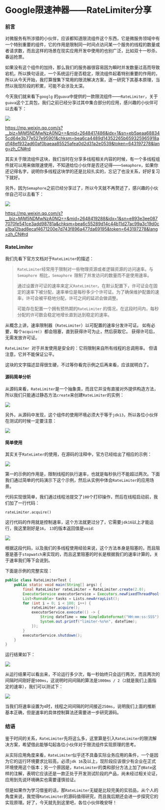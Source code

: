 # Google限速神器——RateLimiter分享

### 前言

对微服务有所涉猎的小伙伴，应该都知道限流组件这个东西，它是微服务领域中有一个特别重要的组件，它的作用是限制同一时间点访问某一个服务的线程的数量或者请求数，而且这样的场景在现实应用开发中使用的也别广泛，比如双十一秒杀、春运抢票。

如果没有这个组件的加持，那么我们的服务器很容易因为瞬时并发数量过高而导致宕机，所以换句话说，一个系统运行是否稳定，限流组件起着特别重要的作用的，所以从今天开始，我打算搜集下常用的限流解决方案，逐一研究下其基本原理，当然以我现阶段的积累，可能不会涉及太深。

今天我们就来看下`googlg` 的`guava`中提供的一款限流组件——`RateLimiter`，关于`guava`这个工具包，我们之前已经分享过其中集合部分的应用，感兴趣的小伙伴可以去看下：

![](https://gitee.com/sysker/picBed/raw/master/blog/face-img-cb6bcf37e7ce49879104ba69d4909e3f.jpg)

https://mp.weixin.qq.com/s?__biz=MjM5NDMwNzA0NQ==&mid=2648417486&idx=1&sn=eb5aeaa688345cd64e3b77e527e95901&chksm=bea6ca4489d14352265b659325965918ad148ef932ad60af0baeaa85525afea0d2d31a2e0539&token=643197278&lang=zh_CN#rd

其实关于限流组件这块，我们当时在分享多线程相关内容的时候，有一个多线程组件就可以用来做限速使用，不知道给位小伙伴是否还记得——`Semaphore`，如果你还记得名字，说明你多线程这块学的还是比较扎实的，忘记了也没关系，好好复习下就好。

另外，因为`Semaphore`之前已经分享过了，所以今天就不再赘述了，感兴趣的小伙伴自己可以去看下：

![](https://gitee.com/sysker/picBed/raw/master/blog/face-img-16e960fb24364c81849607aab7d6c429.jpg)

https://mp.weixin.qq.com/s?__biz=MjM5NDMwNzA0NQ==&mid=2648419288&idx=1&sn=e893e3ee0877070fe541ce3add98781a&chksm=bea6c55289d14c44b11d27ac99a3c19d0ca1ba12bad8ecaf4671200e7d743f896a477da69195&token=643197278&lang=zh_CN#rd



### RateLimiter

我们先看下官方文档对于`RateLimiter`的描述：

> `RateLimiter`经常用于限制对一些物理资源或者逻辑资源的访问速率。与`Semaphore `相比，`Semaphore `限制了并发访问的数量而不是使用速率。
>
> 通过设置许可证的速率来定义`RateLimiter`。在默认配置下，许可证会在固定的速率下被分配，速率单位是每秒多少个许可证。为了确保维护配置的速率，许可会被平稳地分配，许可之间的延迟会做调整。
>
> 可能存在配置一个拥有预热期的`RateLimiter` 的情况，在这段时间内，每秒分配的许可数会稳定地增长直到达到稳定的速率。

从概念上讲，速率限制器（`RateLimiter`）以可配置的速率分发许可证。 如有必要，每个`acquire() `都会阻塞，直到获得许可为止，然后获取它。 获得许可后，无需发放许可证。

`RateLimiter `对于并发使用是安全的：它将限制来自所有线程的总调用率。 但请注意，它并不能保证公平。

这块的文字描述显得很生硬，不过等你看完示例之后再来看，应该就明白了。



#### 源码简单分析

从源码来看，`RateLimiter`是一个抽象类，而且它并没有直接对外提供构造方法，所以我们只能通过静态方法`create`来创建`RateLimiter`的实例：

![](https://gitee.com/sysker/picBed/raw/master/blog/20211028215055.png)

另外，从源码中发现，这个组件的使用环境必须大于等于`jdk13`，所以各位小伙伴在测试的时候一定要注意：

![](https://gitee.com/sysker/picBed/raw/master/blog/20211028220458.png)

#### 简单使用

其实关于`RateLimter`的使用，在源码的注释中，官方已经给出了相应的示例：

![](https://gitee.com/sysker/picBed/raw/master/blog/20211028221548.png)

第一的示例的作用是，限制线程的执行速率，也就是每秒执行不能超过两次。下面我们通过简单的代码演示下这个示例，然后从实例中体会`RateLimiter`的应用场景。

代码实现很简单，我们通过线程池提交了`100`个打印操作，然后在线程启动前，我们加了一行代码：

```
rateLimiter.acquire()
```

这行代码的作用就是控制速率，这个方法就更过分了，它需要`jdk16`以上才能运行，我这里刚好是`16`， `13`的版本返回值是`void`:

![](https://gitee.com/sysker/picBed/raw/master/blog/20211028222246.png)

根据这段代码，以及我们的多线程使用经验来说，这个方法本身是阻塞的，而且阻塞是基于`stopwatch`来实现的，而且这里阻塞的时长是根据我们的速率计算的，关于速率我们等下会说到。

下面是示例的完整实现：

```java
public class RateLimiterTest {
    public static void main(String[] args) {
        final RateLimiter rateLimiter = RateLimiter.create(2.0);
        ExecutorService executorService = Executors.newFixedThreadPool(100);
        List<Runnable> tasks = Lists.newArrayList();
        for (int i = 0; i < 100; i++) {
            rateLimiter.acquire();
            executorService.execute(() -> {
                String dateTime = new SimpleDateFormat("HH:mm:ss:SSS").format(new Date());
                System.out.printf("limiter-%s%n", dateTime);
            });
        }
        executorService.shutdown();
    }
}
```

运行结果如下：

![](https://gitee.com/sysker/picBed/raw/master/blog/20211028222717.png)

从运行结果可以看出来，不论运行多少次，每一秒始终只会运行两次，而且两次的间隔时间刚好是`500ms`，这说明时间间隔的算法是`1000ms / 2`（`2`就是我们上面指定的速率），我们可以测试下：

![](https://gitee.com/sysker/picBed/raw/master/blog/20211028223105.png)

当我们将速率设置为`4`时，线程之间间隔的时间接近`250ms`，说明我们上面的推断基本正确，但是速率的具体控制算法还需要进一步研究源码。



### 结语

鉴于时间的关系，`RateLimiter`先将这么多，这里算是引入`RateLimiter`的限流解决方案，希望借此能够勾起各位小伙伴对于限流组件实现原理的思考。

从实际应用角度来看，`RateLimiter`似乎还不具备实际业务应用的条件，一个是因为它的运行环境要求比较高，必须`jdk 16`及以上，现阶段应该很少有企业在正式环境使用这个版本；另一个原因是，`RateLimiter`的类和部分方法上加了`@Bate`这样的注解，表明它应该还是一款正处于开发测试阶段的产品，尚未经过相关论证，应用到先说环境确实也需要谨慎验证。

但是如果作为学习借鉴的话，那`RateLimiter`无疑是比较完美的实验品，从个人的角度来说，我觉得`RateLimiter`的源码值得研究，而且我后期还会进一步探究它的实现原理。好了，今天就先到这里吧，各位小伙伴晚安呀！